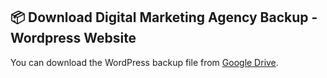 ## 📦 Download Digital Marketing Agency Backup - Wordpress Website

You can download the WordPress backup file from [Google Drive](https://drive.google.com/drive/folders/1Pk5tBKeXFNNnaueeiX8LpUmC1Bi-MMer?usp=drive_link).
